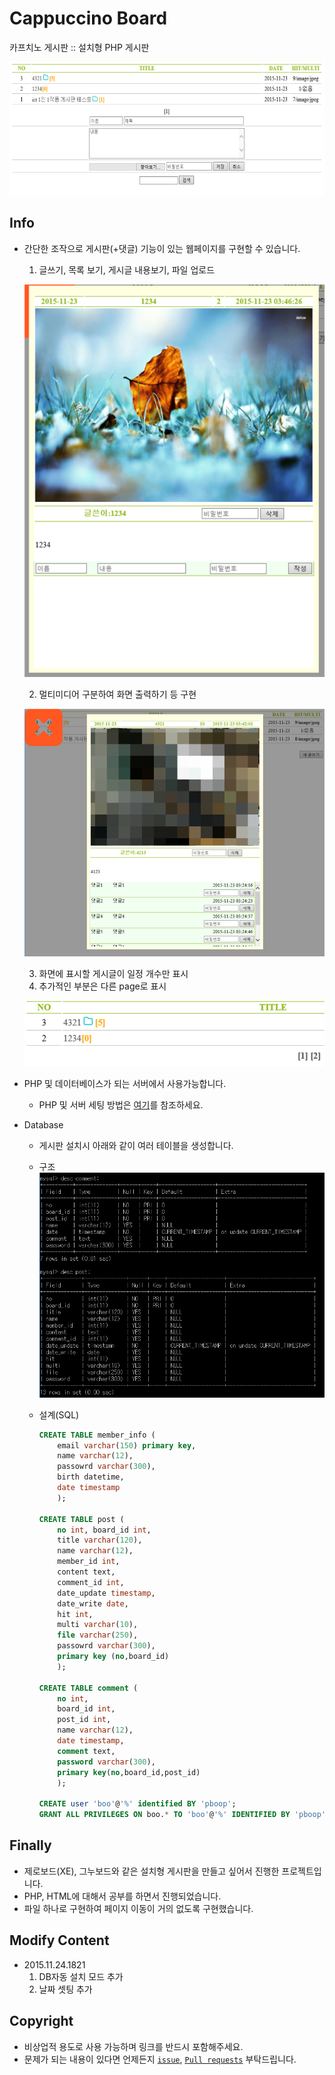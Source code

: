 # Cappuccino Board

카프치노 게시판 :: 설치형 PHP 게시판

![list](./assets/list.png)

## Info

- 간단한 조작으로 게시판(+댓글) 기능이 있는 웹페이지를 구현할 수 있습니다.
  1. 글쓰기, 목록 보기, 게시글 내용보기, 파일 업로드

    ![non](./assets/non_post.png)

  2. 멀티미디어 구분하여 화면 출력하기 등 구현

    ![post](./assets/post.png)

  3. 화면에 표시할 게시글이 일정 개수만 표시
  4. 추가적인 부분은 다른 page로 표시

    ![number](./assets/number.png)

- PHP 및 데이터베이스가 되는 서버에서 사용가능합니다.
  - PHP 및 서버 세팅 방법은 [여기](https://blog.naver.com/cyydo96/220495625168)를 참조하세요.
- Database
  - 게시판 설치시 아래와 같이 여러 테이블을 생성합니다.
  - 구조
    ![DB](./assets/db.png)
  - 설계(SQL)

    ```sql
    CREATE TABLE member_info (
        email varchar(150) primary key,
        name varchar(12),
        passowrd varchar(300),
        birth datetime,
        date timestamp
        );

    CREATE TABLE post (
        no int, board_id int,
        title varchar(120),
        name varchar(12),
        member_id int,
        content text,
        comment_id int,
        date_update timestamp,
        date_write date,
        hit int,
        multi varchar(10),
        file varchar(250),
        passowrd varchar(300),
        primary key (no,board_id)
        );

    CREATE TABLE comment (
        no int,
        board_id int,
        post_id int,
        name varchar(12),
        date timestamp,
        comment text,
        password varchar(300),
        primary key(no,board_id,post_id)
        );

    CREATE user 'boo'@'%' identified BY 'pboop';
    GRANT ALL PRIVILEGES ON boo.* TO 'boo'@'%' IDENTIFIED BY 'pboop';
    ```

## Finally

- 제로보드(XE), 그누보드와 같은 설치형 게시판을 만들고 싶어서 진행한 프로젝트입니다.
- PHP, HTML에 대해서 공부를 하면서 진행되었습니다.
- 파일 하나로 구현하여 페이지 이동이 거의 없도록 구현했습니다.

## Modify Content

- 2015.11.24.1821
  1. DB자동 설치 모드 추가
  2. 날짜 셋팅 추가

## Copyright

- 비상업적 용도로 사용 가능하며 링크를 반드시 포함해주세요.
- 문제가 되는 내용이 있다면 언제든지 [`issue`](https://github.com/Sotaneum/Cappuccino-Board/issues/new), [`Pull requests`](https://github.com/Sotaneum/Cappuccino-Board/compare) 부탁드립니다.

